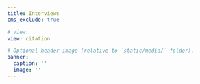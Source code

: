 ```yaml
---
title: Interviews
cms_exclude: true

# View.
view: citation

# Optional header image (relative to `static/media/` folder).
banner:
  caption: ''
  image: ''
---
```

